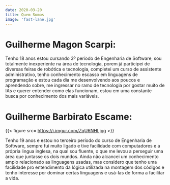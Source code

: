 ```yaml
---
date: 2020-03-20
title: Quem Somos
image: 'fast-lane.jpg'
---
```



# Guilherme Magon Scarpi:      

Tenho 18 anos estou cursando 3º período de Engenharia de Software, sou totalmente inexperiente na área de tecnologia, porem já participei de diversas feiras de robótica e tecnologia, completei um curso de assistente administrativo, tenho conhecimento escasso em linguagens de programação e estou cada dia me desenvolvendo aos poucos e aprendendo sobre, me ingressar no ramo de tecnologia por gostar muito de IAs e querer entender como elas funcionam, estou em uma constante busca por conhecimento dos mais variáveis.

# Guilherme Barbirato Escame:

{{< figure src= https://i.imgur.com/ZqU6NHI.jpg >}}

Tenho 19 anos e estou no terceiro período do curso de Engenharia de Software, sempre fui muito ligado e tive facilidade com computadores e a própria lingua inglesa, na qual sou fluente, o que me levou a perseguir uma área que juntasse os dois mundos. Ainda não alcancei um conhecimento amplo relacionado as linguagens usadas, mas considero que tenho uma facilidade pro entendimento da lógica utilizada na montagem dos códigos e tenho interesse por dominar certas linguagens e usá-las de forma a facilitar a vida.